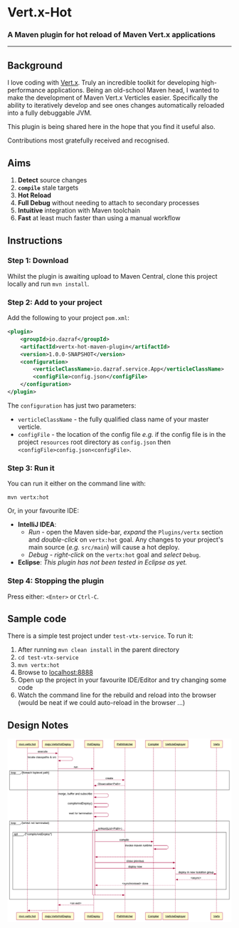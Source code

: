 # Vert.x-Hot
### A Maven plugin for hot reload of Maven Vert.x applications
---
## Background

I love coding with [Vert.x](http://vertx.io). Truly an incredible toolkit for developing high-performance applications. Being an old-school Maven head, I wanted to make the development of Maven Vert.x Verticles easier. Specifically the ability to iteratively develop and see ones changes automatically reloaded into a fully debuggable JVM.

This plugin is being shared here in the hope that you find it useful also. 

Contributions most gratefully received and recognised.
 
## Aims

1. __Detect__ source changes
2. __```compile```__ stale targets
3. __Hot Reload__
4. __Full Debug__ without needing to attach to secondary processes
5. __Intuitive__ integration with Maven toolchain
6. __Fast__ at least much faster than using a manual workflow

## Instructions

### Step 1: Download
Whilst the plugin is awaiting upload to Maven Central, clone this project locally and run ```mvn install```.

### Step 2: Add to your project
Add the following to your project ```pom.xml```:

```xml
<plugin>
    <groupId>io.dazraf</groupId>
    <artifactId>vertx-hot-maven-plugin</artifactId>
    <version>1.0.0-SNAPSHOT</version>
    <configuration>
        <verticleClassName>io.dazraf.service.App</verticleClassName>
        <configFile>config.json</configFile>
    </configuration>
</plugin>
```

The ```configuration``` has just two parameters:

* ```verticleClassName``` - the fully qualified class name of your master verticle.
* ```configFile``` - the location of the config file *e.g.* if the config file is in the project ```resources``` root directory as ```config.json``` then ```<configFile>config.json<configFile>```.  

### Step 3: Run it

You can run it either on the command line with:

``` 
mvn vertx:hot
```

Or, in your favourite IDE: 

* __IntelliJ IDEA__: 
  * *Run* - open the Maven side-bar, *expand* the ```Plugins/vertx``` section and *double-click* on ```vertx:hot``` goal. Any changes to your project's main source (*e.g.* ```src/main```) will cause a hot deploy. 
  * *Debug* - *right-click* on the ```vertx:hot``` goal and *select* ```Debug```.
* __Eclipse__: *This plugin has not been tested in Eclipse as yet.*

### Step 4: Stopping the plugin

Press either: ```<Enter>``` or  ```Ctrl-C```.

## Sample code
There is a simple test project under ```test-vtx-service```.
To run it: 

1. After running `mvn clean install` in the parent directory
2. `cd test-vtx-service`
3. `mvn vertx:hot`
4. Browse to [localhost:8888](localhost:8888)
5. Open up the project in your favourite IDE/Editor and try changing some code 
6. Watch the command line for the rebuild and reload into the browser (would be neat if we could auto-reload in the browser ...)

## Design Notes

![sequence diagram](design.png)

